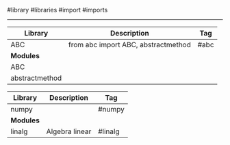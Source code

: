 #library #libraries #import #imports
***

|**Library**|Description | Tag|
|---|----|---|
|ABC|from abc import ABC, abstractmethod| #abc|
|**Modules**| |
|ABC||
|abstractmethod||

|**Library**|Description | Tag|
|---|----|---|
|numpy|| #numpy|
|**Modules**| |
|linalg|Algebra linear| #linalg|









